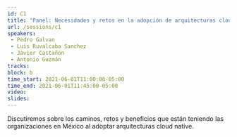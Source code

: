 ```yaml
---
id: C1
title: "Panel: Necesidades y retos en la adopción de arquitecturas cloud native"
url: /sessions/c1
speakers:
 - Pedro Galvan
 - Luis Ruvalcaba Sanchez
 - Javier Castañón
 - Antonio Guzmán
tracks:
block: b
time_start: 2021-06-01T11:00:00-05:00
time_end: 2021-06-01T11:45:00-05:00
video:
slides:
---
```


Discutiremos sobre los caminos, retos y beneficios que están teniendo las organizaciones en México al adoptar arquitecturas cloud native.
